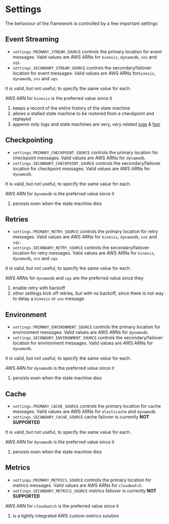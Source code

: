 # Settings

The behaviour of the framework is controlled by a few important settings

## Event Streaming

* `settings.PRIMARY_STREAM_SOURCE` controls the primary location for event messages. Valid values are AWS ARNs for `kinesis`, `dynamodb`, `sns` and `sqs`.
* `settings.SECONDARY_STREAM_SOURCE` controls the secondary/failover location for event messages. Valid values are AWS ARNs for`kinesis`, `dynamodb`, `sns` and `sqs`.

It is valid, but not useful, to specify the same value for each. 

AWS ARN for `kinesis` is the preferred value since it 

1. keeps a record of the entire history of the state machine
2. allows a stalled state machine to be restored from a checkpoint and replayed
3. append-only logs and state machines are very, very related [logs](https://engineering.linkedin.com/distributed-systems/log-what-every-software-engineer-should-know-about-real-time-datas-unifying) & [fsm](https://www.cs.cornell.edu/fbs/publications/smsurvey.pdf)

## Checkpointing

* `settings.PRIMARY_CHECKPOINT_SOURCE` controls the primary location for checkpoint messages. Valid values are AWS ARNs for `dynamodb`.
* `settings.SECONDARY_CHECKPOINT_SOURCE` controls the secondary/failover location for checkpoint messages. Valid values are AWS ARNs for `dynamodb`.

It is valid, but not useful, to specify the same value for each. 

AWS ARN for `dynamodb` is the preferred value since it 

1. persists even when the state machine dies

## Retries

* `settings.PRIMARY_RETRY_SOURCE` controls the primary location for retry messages. Valid values are AWS ARNs for `kinesis`, `dynamodb`, `sns` and `sqs`.
* `settings.SECONDARY_RETRY_SOURCE` controls the secondary/failover location for retry messages. Valid values are AWS ARNs for `kinesis`, `dynamodb`, `sns` and `sqs`.

It is valid, but not useful, to specify the same value for each. 

AWS ARNs for `dynamodb` and `sqs` are the preferred value since they

1. enable retry with backoff
2. other settings kick off retries, but with no backoff, since there is not way to delay a `kinesis` or `sns` message.

## Environment

* `settings.PRIMARY_ENVIRONMENT_SOURCE` controls the primary location for environment messages. Valid values are AWS ARNs for `dynamodb`.
* `settings.SECONDARY_ENVIRONMENT_SOURCE` controls the secondary/failover location for environment messages. Valid values are AWS ARNs for `dynamodb`.

It is valid, but not useful, to specify the same value for each. 

AWS ARN for `dynamodb` is the preferred value since it 

1. persists even when the state machine dies

## Cache

* `settings.PRIMARY_CACHE_SOURCE` controls the primary location for cache messages. Valid values are AWS ARNs for `elasticache` and `dynamodb`.
* `settings.SECONDARY_CACHE_SOURCE` cache failover is currently **NOT SUPPORTED**

It is valid, but not useful, to specify the same value for each. 

AWS ARN for `dynamodb` is the preferred value since it 

1. persists even when the state machine dies

## Metrics

* `settings.PRIMARY_METRICS_SOURCE` controls the primary location for metrics messages. Valid values are AWS ARNs for `cloudwatch`.
* `settings.SECONDARY_METRICS_SOURCE` metrics failover is currently **NOT SUPPORTED**

AWS ARN for `cloudwatch` is the preferred value since it 

1. is a tightly integrated AWS custom metrics solution